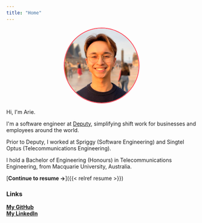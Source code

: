 ```yaml
---
title: "Home"
---
```


<style>

#profile {
  position: relative;
  overflow: hidden;
  width: 200px;
  height: 200px;
  border-radius: 100px;
  padding: 0px;
  box-sizing: border-box;
  margin-left: calc(50% - 100px);
  border: solid 2px #ff4757;
}

#profile > img {
  width: 100%;
  margin: 0 !important;
  padding: 0 !important;
  position: absolute;
  left: 0;
  top: -45px;
  filter: brightness(1.25);
}



</style>

<div id="profile">
  <img src="arie-profile.jpeg" />
</div>

Hi, I'm Arie. 

I'm a software engineer at [Deputy](https://deputy.com), simplifying shift work
for businesses and employees around the world.

Prior to Deputy, I worked at Spriggy (Software Engineering) and Singtel Optus 
(Telecommunications Engineering). 

I hold a Bachelor of Engineering (Honours) in Telecommunications Engineering,
from Macquarie University, Australia.

[**Continue to resume ->**]({{< relref resume >}})<br>

### Links

[**My GitHub**](https://github.com/arizard)<br>
[**My LinkedIn**](https://www.linkedin.com/in/arieoldman/)<br>

